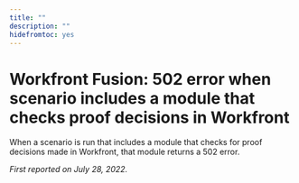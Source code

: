 ```yaml
---
title: ""
description: ""
hidefromtoc: yes
---
```


# Workfront Fusion: 502 error when scenario includes a module that checks proof decisions in Workfront

When a scenario is run that includes a module that checks for proof decisions made in Workfront, that module returns a 502 error.

_First reported on July 28, 2022._

